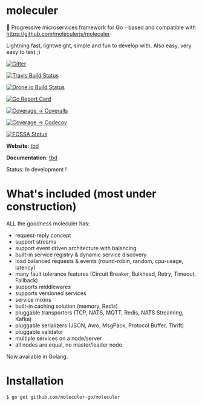 # moleculer

🚀 Progressive microservices framework for Go - based and compatible with https://github.com/moleculerjs/moleculer

Lightning fast, lightweight, simple and fun to develop with. Also easy, very easy to test ;)

[![Gitter](https://badges.gitter.im/moleculer-go/community.svg)](https://gitter.im/moleculer-go/community?utm_source=badge&utm_medium=badge&utm_campaign=pr-badge)

[![Travis Build Status](https://travis-ci.org/moleculer-go/moleculer.svg?branch=master)](https://travis-ci.org/moleculer-go/moleculer)

[![Drone.io Build Status](https://cloud.drone.io/api/badges/moleculer-go/moleculer/status.svg)](https://cloud.drone.io/moleculer-go/moleculer)

[![Go Report Card](https://goreportcard.com/badge/github.com/moleculer-go/moleculer)](https://goreportcard.com/report/github.com/moleculer-go/moleculer)

[![Coverage -> Coveralls](https://coveralls.io/repos/github/moleculer-go/moleculer/badge.svg?branch=master)](https://coveralls.io/github/moleculer-go/moleculer?branch=master)

[![Coverage -> Codecov](https://codecov.io/gh/moleculer-go/moleculer/branch/develop/graph/badge.svg)](https://codecov.io/gh/moleculer-go/moleculer)

[![FOSSA Status](https://app.fossa.io/api/projects/git%2Bgithub.com%2Fmoleculer-go%2Fmoleculer.svg?type=shield)](https://app.fossa.io/projects/git%2Bgithub.com%2Fmoleculer-go%2Fmoleculer?ref=badge_shield)

<!--
![](https://img.shields.io/badge/performance-%2B50%25-brightgreen.svg)
![](https://img.shields.io/badge/performance-%2B5%25-green.svg)
![](https://img.shields.io/badge/performance---10%25-yellow.svg)
![](https://img.shields.io/badge/performance---42%25-red.svg)
-->

**Website**: [tbd](https://moleculer.services)

**Documentation**: [tbd](https://moleculer.services/docs)

Status: In development !

# What's included (most under construction)

ALL the goodness moleculer has:

- request-reply concept
- support streams
- support event driven architecture with balancing
- built-in service registry & dynamic service discovery
- load balanced requests & events (round-robin, random, cpu-usage, latency)
- many fault tolerance features (Circuit Breaker, Bulkhead, Retry, Timeout, Fallback)
- supports middlewares
- supports versioned services
- service mixins
- built-in caching solution (memory, Redis)
- pluggable transporters (TCP, NATS, MQTT, Redis, NATS Streaming, Kafka)
- pluggable serializers (JSON, Avro, MsgPack, Protocol Buffer, Thrift)
- pluggable validator
- multiple services on a node/server
- all nodes are equal, no master/leader node

Now available in Golang.

# Installation

```
$ go get github.com/moleculer-go/moleculer
```
